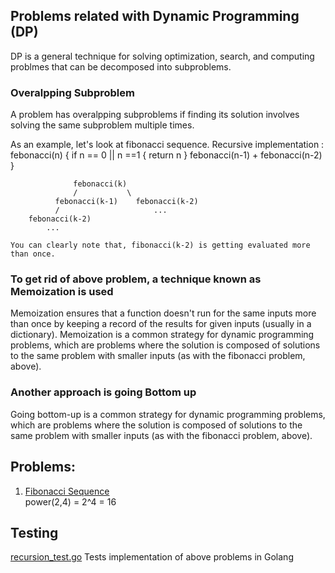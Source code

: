 ## Problems related with Dynamic Programming (DP)
DP is a general technique for solving optimization, search, and computing problmes that can be decomposed into subproblems. 

### Overalpping Subproblem
A problem has overalpping subproblems if finding its solution involves solving the same subproblem multiple times. 

As an example, let's look at fibonacci sequence. 
Recursive implementation :
   febonacci(n) {
       if n == 0 || n ==1 {
           return n
       }
       febonacci(n-1) + febonacci(n-2)
   }

                  febonacci(k)
                  /           \
              febonacci(k-1)    febonacci(k-2)
              /                     ...
        febonacci(k-2)  
            ...                       

    You can clearly note that, fibonacci(k-2) is getting evaluated more than once. 

 ### To get rid of above problem, a technique known as Memoization is used
Memoization ensures that a function doesn't run for the same inputs more than once by keeping a record of the results for given inputs (usually in a dictionary).
Memoization is a common strategy for dynamic programming problems, which are problems where the solution is composed of solutions to the same problem with smaller inputs (as with the fibonacci problem, above). 

### Another approach is going Bottom up
Going bottom-up is a common strategy for dynamic programming problems, which are problems where the solution is composed of solutions to the same problem with smaller inputs (as with the fibonacci problem, above). 

## Problems: 
1. [Fibonacci Sequence](https://github.com/raiskumar/algo-ds/blob/master/dp/power.go)
   <br/>power(2,4) = 2^4 = 16

## Testing
 [recursion_test.go](arrays_test.go) Tests implementation of above problems in Golang
